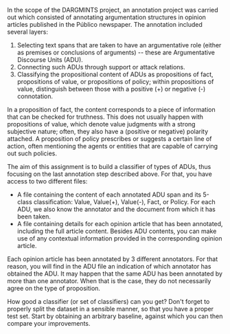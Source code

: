 In the scope of the DARGMINTS project, an annotation project was carried out which consisted of annotating argumentation structures in opinion articles published in the Público newspaper. The annotation included several layers:

1. Selecting text spans that are taken to have an argumentative role (either as premises or conclusions of arguments) -- these are Argumentative Discourse Units (ADU).
2. Connecting such ADUs through support or attack relations.
3. Classifying the propositional content of ADUs as propositions of fact, propositions of value, or propositions of policy; within propositions of value, distinguish between those with a positive (+) or negative (-) connotation.

In a proposition of fact, the content corresponds to a piece of information that can be checked for truthness. This does not usually happen with propositions of value, which denote value judgments with a strong subjective nature; often, they also have a (positive or negative) polarity attached. A proposition of policy prescribes or suggests a certain line of action, often mentioning the agents or entities that are capable of carrying out such policies.

The aim of this assignment is to build a classifier of types of ADUs, thus focusing on the last annotation step described above. For that, you have access to two different files:

- A file containing the content of each annotated ADU span and its 5-class classification: Value, Value(+), Value(-), Fact, or Policy. For each ADU, we also know the annotator and the document from which it has been taken.
- A file containing details for each opinion article that has been annotated, including the full article content.
Besides ADU contents, you can make use of any contextual information provided in the corresponding opinion article.

Each opinion article has been annotated by 3 different annotators. For that reason, you will find in the ADU file an indication of which annotator has obtained the ADU. It may happen that the same ADU has been annotated by more than one annotator. When that is the case, they do not necessarily agree on the type of proposition.

How good a classifier (or set of classifiers) can you get? Don't forget to properly split the dataset in a sensible manner, so that you have a proper test set. Start by obtaining an arbitrary baseline, against which you can then compare your improvements.